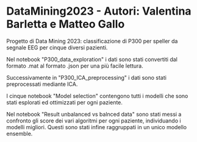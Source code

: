 # DataMining2023 - Autori: Valentina Barletta e Matteo Gallo
Progetto di Data Mining 2023: classificazione di P300 per speller da segnale EEG per cinque diversi pazienti.

Nel notebook "P300_data_exploration" i dati sono stati convertiti dal formato .mat al formato .json per una più facile lettura. 

Successivamente in "P300_ICA_preprocessing" i dati sono stati preprocessati mediante ICA. 

I cinque notebook "Model selection" contengono tutti i modelli che sono stati esplorati ed ottimizzati per ogni paziente. 

Nel notebook "Result unbalanced vs balnced data" sono stati messi a confronto gli score dei vari algoritmi per ogni paziente, individuando i modelli migliori. Questi sono stati infine raggruppati in un unico modello ensemble.
